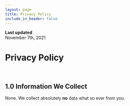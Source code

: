 ```yaml
---
layout: page
title: Privacy Policy
include_in_header: false
---
```


**Last updated**  
November 7th, 2021

# Privacy Policy

<br>

## 1.0 Information We Collect
None. We collect absolutely **no** data what so ever from you.
